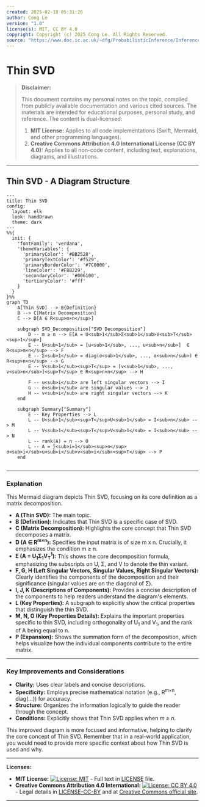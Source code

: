 ```yaml
---
created: 2025-02-18 05:31:26
author: Cong Le
version: "1.0"
license(s): MIT, CC BY 4.0
copyright: Copyright (c) 2025 Cong Le. All Rights Reserved.
source: "https://www.doc.ic.ac.uk/~dfg/ProbabilisticInference/InferenceAndMachineLearningNotes.pdf"
---
```




# Thin SVD
> **Disclaimer:**
>
> This document contains my personal notes on the topic,
> compiled from publicly available documentation and various cited sources.
> The materials are intended for educational purposes, personal study, and reference.
> The content is dual-licensed:
> 1. **MIT License:** Applies to all code implementations (Swift, Mermaid, and other programming languages).
> 2. **Creative Commons Attribution 4.0 International License (CC BY 4.0):** Applies to all non-code content, including text, explanations, diagrams, and illustrations.
---


## Thin SVD - A Diagram Structure



```mermaid
---
title: Thin SVD
config:
  layout: elk
  look: handDrawn
  theme: dark
---
%%{
  init: {
    'fontFamily': 'verdana',
    'themeVariables': {
      'primaryColor': '#BB2528',
      'primaryTextColor': '#f529',
      'primaryBorderColor': '#7C0000',
      'lineColor': '#F8B229',
      'secondaryColor': '#006100',
      'tertiaryColor': '#fff'
    }
  }
}%%
graph TD
    A[Thin SVD] --> B{Definition}
    B --> C[Matrix Decomposition]
    C --> D[A ∈ R<sup>m×n</sup>]
    
    subgraph SVD_Decomposition["SVD Decomposition"]
        D -- m ≥ n --> E[A = U<sub>1</sub>Σ<sub>1</sub>V<sub>T</sub><sup>1</sup>]
        E -- U<sub>1</sub> = [u<sub>1</sub>, ..., u<sub>n</sub>]  ∈ R<sup>m×n</sup> --> F
        E -- Σ<sub>1</sub> = diag(σ<sub>1</sub>, ..., σ<sub>n</sub>) ∈ R<sup>n×n</sup> --> G
        E -- V<sub>1</sub><sup>T</sup> = [v<sub>1</sub>, ..., v<sub>n</sub>]<sup>T</sup> ∈ R<sup>n×n</sup> --> H
    
        F -- u<sub>i</sub> are left singular vectors --> I
        G -- σ<sub>i</sub> are singular values --> J
        H -- v<sub>i</sub> are right singular vectors --> K
    end
    
    subgraph Summary["Summary"]
        E -- Key Properties --> L
        L -- U<sub>1</sub><sup>T</sup>U<sub>1</sub> = I<sub>n</sub> --> M
        L -- V<sub>1</sub><sup>T</sup>V<sub>1</sub> = I<sub>n</sub> --> N
        L -- rank(A) = n --> O
        L -- A = ∑<sub>i=1</sub><sup>n</sup> σ<sub>i</sub>u<sub>i</sub>v<sub>i</sub><sup>T</sup> --> P
    end
    
```


---

### Explanation

This Mermaid diagram depicts Thin SVD, focusing on its core definition as a matrix decomposition.

* **A (Thin SVD):** The main topic.
* **B (Definition):**  Indicates that Thin SVD is a specific case of SVD.
* **C (Matrix Decomposition):**  Highlights the core concept that Thin SVD decomposes a matrix.
* **D (A ∈ R<sup>m×n</sup>):**  Specifies the input matrix is of size m x n.  Crucially, it emphasizes the condition m ≥ n.
* **E (A = U<sub>1</sub>Σ<sub>1</sub>V<sub>T</sub><sup>1</sup>):** This shows the core decomposition formula, emphasizing the subscripts on U, Σ, and V to denote the thin variant.
* **F, G, H (Left Singular Vectors, Singular Values, Right Singular Vectors):** Clearly identifies the components of the decomposition and their significance (singular values are on the diagonal of Σ).
* **I, J, K (Descriptions of Components):** Provides a concise description of the components to help readers understand the diagram's elements.
* **L (Key Properties):**  A subgraph to explicitly show the critical properties that distinguish the thin SVD.
* **M, N, O (Key Properties Details):**  Explains the important properties specific to thin SVD, including orthogonality of U<sub>1</sub> and V<sub>1</sub>, and the rank of A being equal to n.
* **P (Expansion):** Shows the summation form of the decomposition, which helps visualize how the individual components contribute to the entire matrix.

----

### Key Improvements and Considerations

* **Clarity:** Uses clear labels and concise descriptions.
* **Specificity:** Employs precise mathematical notation (e.g., R<sup>m×n</sup>, diag(...)) for accuracy.
* **Structure:** Organizes the information logically to guide the reader through the concept.
* **Conditions:** Explicitly shows that Thin SVD applies when *m ≥ n*.

This improved diagram is more focused and informative, helping to clarify the core concept of Thin SVD. Remember that in a real-world application, you would need to provide more specific context about how Thin SVD is used and why.



---
**Licenses:**

- **MIT License:**  [![License: MIT](https://img.shields.io/badge/License-MIT-yellow.svg)](LICENSE) - Full text in [LICENSE](LICENSE) file.
- **Creative Commons Attribution 4.0 International:** [![License: CC BY 4.0](https://licensebuttons.net/l/by/4.0/88x31.png)](LICENSE-CC-BY) - Legal details in [LICENSE-CC-BY](LICENSE-CC-BY) and at [Creative Commons official site](http://creativecommons.org/licenses/by/4.0/).

---